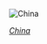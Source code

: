 
![China](https://www.gstatic.com/prettyearth/assets/full/1864.jpg)

*[China](https://www.google.com/maps/@45.370871,126.591254,14z/data=!3m1!1e3)*
